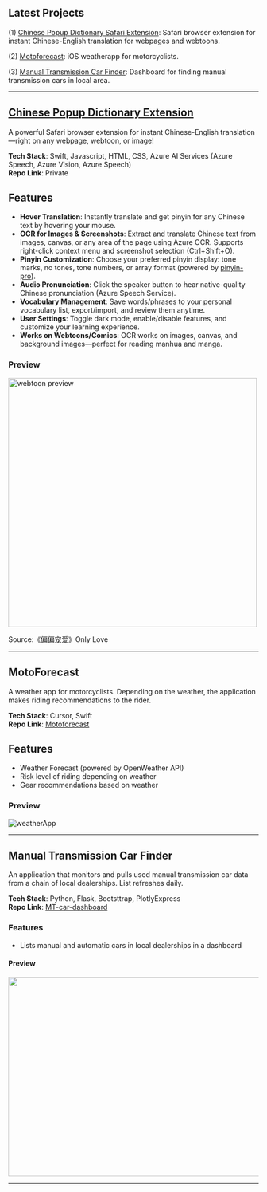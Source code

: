 ## Latest Projects

(1) [Chinese Popup Dictionary Safari Extension](#chinese_dict): Safari browser extension for instant Chinese-English translation for webpages and webtoons. <br />

(2) [Motoforecast](#motoforecast): iOS weatherapp for motorcyclists. <br />

(3) [Manual Transmission Car Finder](#mt_carfinder): Dashboard for finding manual transmission cars in local area. <br />

----

<a name="chinese_dict"></a>

## [Chinese Popup Dictionary Extension](#chinese_popup_dictionary_extension)

A powerful Safari browser extension for instant Chinese-English translation—right on any webpage, webtoon, or image! <br />

**Tech Stack**: Swift, Javascript, HTML, CSS, Azure AI Services (Azure Speech, Azure Vision, Azure Speech) <br />
**Repo Link**: Private

## Features

- **Hover Translation**: Instantly translate and get pinyin for any Chinese text by hovering your mouse.
- **OCR for Images & Screenshots**: Extract and translate Chinese text from images, canvas, or any area of the page using Azure OCR. Supports right-click context menu and screenshot selection (Ctrl+Shift+O).
- **Pinyin Customization**: Choose your preferred pinyin display: tone marks, no tones, tone numbers, or array format (powered by [pinyin-pro](https://pinyin-pro.cn/en/use/pinyin.html)).
- **Audio Pronunciation**: Click the speaker button to hear native-quality Chinese pronunciation (Azure Speech Service).
- **Vocabulary Management**: Save words/phrases to your personal vocabulary list, export/import, and review them anytime.
- **User Settings**: Toggle dark mode, enable/disable features, and customize your learning experience.
- **Works on Webtoons/Comics**: OCR works on images, canvas, and background images—perfect for reading manhua and manga.

### Preview

<img width="500" height="500" alt="webtoon preview" src="https://github.com/user-attachments/assets/d5d76e42-381e-4e8f-aafe-84917878d70e" />


<sm>Source:《偏偏宠爱》Only Love</sm>

----

<a name="motoforecast"></a>
## MotoForecast

A weather app for motorcyclists. Depending on the weather, the application makes riding recommendations to the rider. <br />

**Tech Stack**: Cursor, Swift <br />
**Repo Link**: [Motoforecast](https://github.com/imanisima/weather-motorcycle-ios-app/tree/master)

## Features
- Weather Forecast (powered by OpenWeather API)
- Risk level of riding depending on weather
- Gear recommendations based on weather

### Preview
![weatherApp](https://github.com/user-attachments/assets/7a42876e-8f83-45aa-b9ed-26b59fb1a83c)


-----

<a name="mt_carfinder"></a>
## Manual Transmission Car Finder

An application that monitors and pulls used manual transmission car data from a chain of local dealerships. List refreshes daily. <br />

**Tech Stack**: Python, Flask, Bootsttrap, PlotlyExpress <br />
**Repo Link**: [MT-car-dashboard](https://github.com/imanisima/MT-car-dashboard/tree/master)

### Features
- Lists manual and automatic cars in local dealerships in a dashboard 

#### Preview

<img src="https://github.com/Imanisima/ancira-car-dashboard/blob/master/mt_tracker_gif.gif" width="700" height="400" />

---
